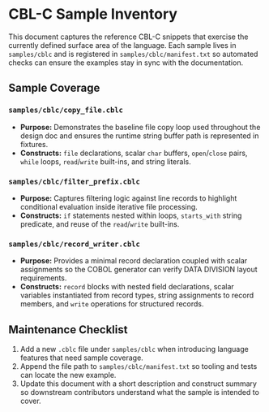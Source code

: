 # CBL-C Sample Inventory

This document captures the reference CBL-C snippets that exercise the currently defined surface area of the language. Each
sample lives in `samples/cblc` and is registered in `samples/cblc/manifest.txt` so automated checks can ensure the examples stay
in sync with the documentation.

## Sample Coverage

### `samples/cblc/copy_file.cblc`
- **Purpose:** Demonstrates the baseline file copy loop used throughout the design doc and ensures the runtime string buffer path
  is represented in fixtures.
- **Constructs:** `file` declarations, scalar `char` buffers, `open`/`close` pairs, `while` loops, `read`/`write` built-ins, and
  string literals.

### `samples/cblc/filter_prefix.cblc`
- **Purpose:** Captures filtering logic against line records to highlight conditional evaluation inside iterative file
  processing.
- **Constructs:** `if` statements nested within loops, `starts_with` string predicate, and reuse of the `read`/`write` built-ins.

### `samples/cblc/record_writer.cblc`
- **Purpose:** Provides a minimal record declaration coupled with scalar assignments so the COBOL generator can verify DATA
  DIVISION layout requirements.
- **Constructs:** `record` blocks with nested field declarations, scalar variables instantiated from record types, string
  assignments to record members, and `write` operations for structured records.

## Maintenance Checklist

1. Add a new `.cblc` file under `samples/cblc` when introducing language features that need sample coverage.
2. Append the file path to `samples/cblc/manifest.txt` so tooling and tests can locate the new example.
3. Update this document with a short description and construct summary so downstream contributors understand what the sample is
   intended to cover.
